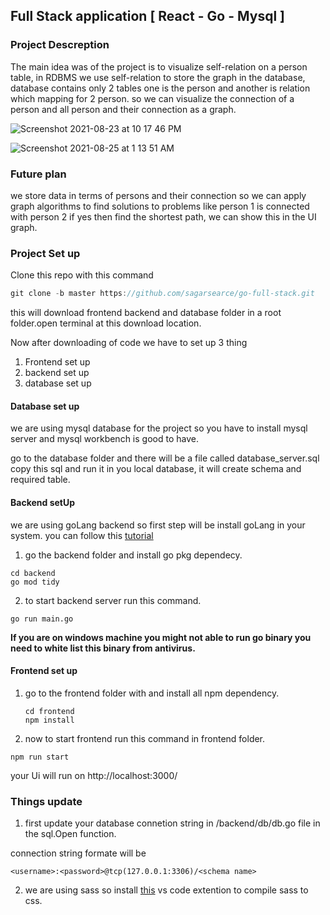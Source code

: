 ## Full Stack application [ React - Go - Mysql ]

### Project Descreption 

The main idea was of the project is to visualize self-relation on a person table, in RDBMS we use self-relation to store the graph in the database, database contains only 2 tables one is the person and another is relation which mapping for 2 person. so we can visualize the connection of a person and all person and their connection as a graph.

![Screenshot 2021-08-23 at 10 17 46 PM](https://user-images.githubusercontent.com/80812847/130488666-12f14f03-6967-4ac7-a1ba-3a9e23423344.png)

![Screenshot 2021-08-25 at 1 13 51 AM](https://user-images.githubusercontent.com/80812847/130679948-ea9b4b50-ec5d-4bbf-810a-4a73b60bbd55.png)

### Future plan 

we store data in terms of persons and their connection so we can apply graph algorithms to find solutions to problems like person 1 is connected with person 2 if yes then find the shortest path, we can show this in the UI graph.


### Project Set up 


Clone this repo with this command 

```js
git clone -b master https://github.com/sagarsearce/go-full-stack.git
```
this will download frontend backend and database folder in a root folder.open terminal at this download location.

Now after downloading of code we have to set up 3 thing

1. Frontend set up
2. backend set up
3. database set up


#### Database set up

we are using mysql database for the project so you have to install mysql server and mysql workbench is good to have.

go to the database folder and there will be a file called database_server.sql copy this sql and run it in you local database, it will create schema and required table.


#### Backend setUp

we are using goLang backend so first step will be install goLang in your system. you can follow this [tutorial](https://youtu.be/76TGhGCOIQM)

1. go the backend folder and install go pkg dependecy.

```
cd backend 
go mod tidy
```

2. to start backend server run this command.

```
go run main.go

```

__If you are on windows machine you might not able to run go binary you need to white list this binary from antivirus.__

#### Frontend set up 

1. go to the frontend folder with and install all npm dependency.
     ```
     cd frontend
     npm install
     ```
2. now to start frontend run this command in frontend folder.
```
npm run start
```
your Ui will run on http://localhost:3000/

### Things update

1. first update your database connetion string in /backend/db/db.go file in the sql.Open function.

connection string formate will be

```
<username>:<password>@tcp(127.0.0.1:3306)/<schema name>
```


2. we are using sass so install [this](https://marketplace.visualstudio.com/items?itemName=ritwickdey.live-sass) vs code extention to compile sass to css. 

